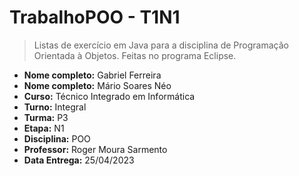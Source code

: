 # TrabalhoPOO - T1N1
> Listas de exercício em Java para a disciplina de Programação Orientada à Objetos. Feitas no programa Eclipse.

- **Nome completo:** Gabriel Ferreira 
- **Nome completo:** Mário Soares Néo
- **Curso:** Técnico Integrado em Informática
- **Turno:** Integral
- **Turma:** P3
- **Etapa:** N1
- **Disciplina:** POO
- **Professor:** Roger Moura Sarmento
- **Data Entrega:** 25/04/2023

